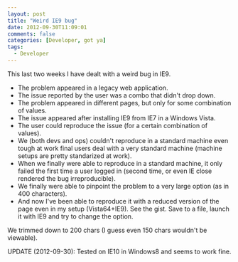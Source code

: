 ```yaml
---
layout: post
title: "Weird IE9 bug"
date: 2012-09-30T11:09:01
comments: false
categories: [Developer, got ya]
tags:
  - Developer
---
```


This last two weeks I have dealt with a weird bug in IE9.



<ul><li>The problem appeared in a legacy web application.&nbsp;</li><li>The issue reported by the user was a combo that didn't drop down.&nbsp;</li><li>The problem appeared in different pages, but only for some combination of values.</li><li>The issue appeared after installing IE9 from IE7 in a Windows Vista.&nbsp;</li><li>The user could reproduce the issue (for a certain combination of values).</li><li>We (both devs and ops) couldn't reproduce in a standard machine&nbsp;even tough&nbsp;at work final users deal with a very standard machine (machine setups are pretty standarized at work).&nbsp;</li><li>When we finally were able to reproduce in a standard machine, it only failed the first time a user logged in (second time, or even IE close rendered the bug irreproducible).</li><li>We&nbsp;finally&nbsp;were able to pinpoint the problem to a very large option (as in 400 characters).</li><li>And now I've been able to reproduce it with a reduced version of the page even in my setup (Vista64+IE9). See the gist. Save to a file, launch it with IE9 and try to change the option. </li></ul>
We trimmed down to 200 chars (I guess even 150 chars wouldn't be viewable).


UPDATE (2012-09-30): Tested on IE10 in Windows8 and seems to work fine.


<script src="https://gist.github.com/3763069.js?file=test.html"></script>
